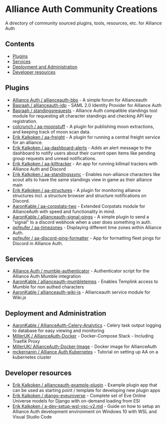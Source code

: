 # Alliance Auth Community Creations

A directory of community sourced plugins, tools, resources, etc. for Alliance Auth

## Contents

- [Plugins](#plugins)
- [Services](#services)
- [Deployment and Administration](#deployment-and-administration)
- [Developer resources](#developer-resources)

## Plugins

- [Alliance Auth / allianceauth-bbs](https://gitlab.com/allianceauth/allianceauth-bbs) - A simple forum for Allianceauth
- [Basraah / allianceauth-idp](https://gitlab.com/basraah/allianceauth-idp) - SAML 2.0 Identity Provider for Alliance Auth
- [Basraah / standingsrequests](https://gitlab.com/basraah/standingsrequests) - Alliance Auth compatible standings tool module for requesting alt character standings and checking API key registration.
- [colcrunch / aa-moonstuff](https://gitlab.com/colcrunch/aa-moonstuff) - A plugin for publishing moon extractions, and keeping track of moon scan data.
- [Erik Kalkoken / aa-freight](https://gitlab.com/ErikKalkoken/aa-freight.git) - A plugin for running a central freight service for an alliance.
- [Erik Kalkoken / aa-dashboard-alerts](https://gitlab.com/ErikKalkoken/aa-dashboard-alerts) - Adds an alert message to the dashboard to notify users about their current open items like pending group requests and unread notifications.
- [Erik Kalkoken / aa-killtracker](https://gitlab.com/ErikKalkoken/aa-killtracker) - An app for running killmail trackers with Alliance Auth and Discord
- [Erik Kalkoken / aa-standingssync](https://gitlab.com/ErikKalkoken/aa-standingssync.git) - Enables non-alliance characters like scout alts to have the same standings view in game as their alliance main
- [Erik Kalkoken / aa-structures](https://gitlab.com/ErikKalkoken/aa-structures) - A plugin for monitoring alliance structures incl. a structure browser and structure notifications on Discord.
- [AaronKable / aa-corpstats-two](https://github.com/pvyParts/allianceauth-corpstats-two) - Extended Corpstats module for AllianceAuth with speed and functionality in mind.
- [AaronKable / allianceauth-signal-pings](https://github.com/pvyParts/allianceauth-signal-pings) - A simple plugin to send a "signal" to a discord webhook when a user does something in auth.
- [ppfeufer / aa-timezones](https://github.com/ppfeufer/aa-timezones) - Displaying different time zones within Alliance Auth.
- [ppfeufer / aa-discord-ping-formatter](https://github.com/ppfeufer/aa-discord-ping-formatter) - App for formatting fleet pings for Discord in Alliance Auth.

## Services

- [Alliance Auth / mumble-authenticator](https://gitlab.com/allianceauth/mumble-authenticator) - Authenticator script for the Alliance Auth Mumble integration
- [AaronKable / allianceauth-mumbletemps](https://github.com/pvyParts/allianceauth-mumble-temp) - Enables Templink access to Mumble for non authed characters
- [AaronKable / allianceauth-wiki-js](https://github.com/pvyParts/allianceauth-wiki-js) - Allianceauth service module for Wiki.js 

## Deployment and Administration

- [AaronKable / AllianceAuth-Celery-Analytics](https://github.com/pvyParts/allianceauth-celeryanalytics) - Celery task output logging to database for easy viewing and monitoring
- [MillerUK / AllianceAuth-Docker](https://github.com/milleruk/alliance_auth_docker) -  Docker-Compose Stack - Including Traefik Proxy
- [MillerUK/ AllianceAuth-Docker-Image](https://hub.docker.com/r/milleruk/allianceauth) - Docker image for AllianceAuth
- [mckernanin / Alliance Auth Kubernetes](https://github.com/mckernanin/alliance-auth-kubernetes) - Tutorial on setting up AA on a kubernetes cluster

## Developer resources

- [Erik Kalkoken / allianceauth-example-plugin](https://gitlab.com/ErikKalkoken/allianceauth-example-plugin) - Example plugin app that can be used as starting point / template for developing new plugin apps
- [Erik Kalkoken / django-eveuniverse](https://gitlab.com/ErikKalkoken/django-eveuniverse) - Complete set of Eve Online Universe models for Django with on-demand loading from ESI
- [Erik Kalkoken / a-dev-setup-wsl-vsc-v2.md](https://gist.github.com/ErikKalkoken/6fbcc8f27a0840836a811760d8c47216) - Guide on how to setup an Alliance Auth development environment on Windows 10 with WSL and Visual Studio Code
